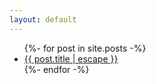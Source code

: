 ```yaml
---
layout: default
---
```


<script>
  if (window === window.parent) {
      window.location.replace(window.location.origin + "#blog");
  }
</script>

<ul class="post-list">
{%- for post in site.posts -%}
  <li>
    <a href="{{ post.url | relative_url }}">{{ post.title | escape }}</a>
  </li>
{%- endfor -%}
</ul>

